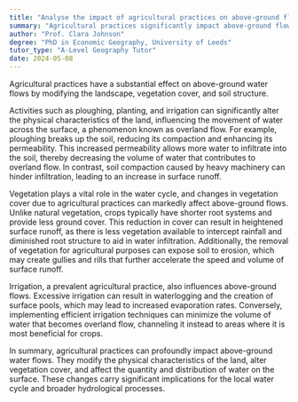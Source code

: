 ```yaml
---
title: "Analyse the impact of agricultural practices on above-ground flows"
summary: "Agricultural practices significantly impact above-ground flows by altering the landscape, vegetation cover, and soil structure."
author: "Prof. Clara Johnson"
degree: "PhD in Economic Geography, University of Leeds"
tutor_type: "A-Level Geography Tutor"
date: 2024-05-08
---
```


Agricultural practices have a substantial effect on above-ground water flows by modifying the landscape, vegetation cover, and soil structure.

Activities such as ploughing, planting, and irrigation can significantly alter the physical characteristics of the land, influencing the movement of water across the surface, a phenomenon known as overland flow. For example, ploughing breaks up the soil, reducing its compaction and enhancing its permeability. This increased permeability allows more water to infiltrate into the soil, thereby decreasing the volume of water that contributes to overland flow. In contrast, soil compaction caused by heavy machinery can hinder infiltration, leading to an increase in surface runoff.

Vegetation plays a vital role in the water cycle, and changes in vegetation cover due to agricultural practices can markedly affect above-ground flows. Unlike natural vegetation, crops typically have shorter root systems and provide less ground cover. This reduction in cover can result in heightened surface runoff, as there is less vegetation available to intercept rainfall and diminished root structure to aid in water infiltration. Additionally, the removal of vegetation for agricultural purposes can expose soil to erosion, which may create gullies and rills that further accelerate the speed and volume of surface runoff.

Irrigation, a prevalent agricultural practice, also influences above-ground flows. Excessive irrigation can result in waterlogging and the creation of surface pools, which may lead to increased evaporation rates. Conversely, implementing efficient irrigation techniques can minimize the volume of water that becomes overland flow, channeling it instead to areas where it is most beneficial for crops.

In summary, agricultural practices can profoundly impact above-ground water flows. They modify the physical characteristics of the land, alter vegetation cover, and affect the quantity and distribution of water on the surface. These changes carry significant implications for the local water cycle and broader hydrological processes.
    